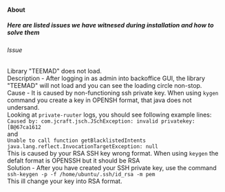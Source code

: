 #### About
##### Here are listed issues we have witnesed during installation and how to solve them  

###### Issue   
Library "TEEMAD" does not load.  
Description - After logging in as admin into backoffice GUI, the library "TEEMAD" will not load and you can see the loading circle non-stop.  
Cause - It is caused by non-functioning ssh private key. When using `kygen` command you create a key in OPENSH format, that java does not undersand.  
        Looking at `private-ruuter` logs, you should see following example lines:   
        ``` Caused by: com.jcraft.jsch.JSchException: invalid privatekey: [B@67ca1612 ```  
        and  
        ``` Unable to call function getBlacklistedIntents  
            java.lang.reflect.InvocationTargetException: null ```  
        This is caused by your RSA SSH key wrong format. When using `keygen` the defalt format is OPENSSH but it should be RSA  
Solution - After you have created your SSH private key, use the command   
        ```ssh-keygen -p -f /home/ubuntu/.ssh/id_rsa -m pem ```  
        This ill change your key into RSA format.  

